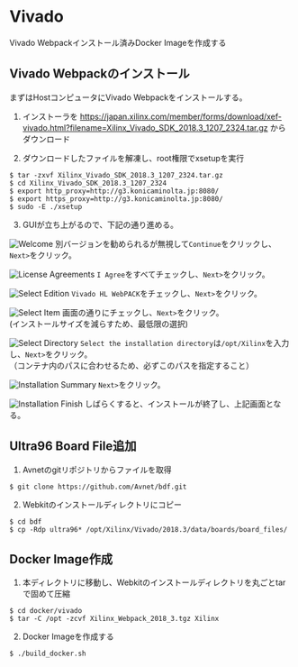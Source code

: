 # Vivado
Vivado Webpackインストール済みDocker Imageを作成する
## Vivado Webpackのインストール
まずはHostコンピュータにVivado Webpackをインストールする。

1. インストーラを
<https://japan.xilinx.com/member/forms/download/xef-vivado.html?filename=Xilinx_Vivado_SDK_2018.3_1207_2324.tar.gz>
からダウンロード

2. ダウンロードしたファイルを解凍し、root権限でxsetupを実行
```
$ tar -zxvf Xilinx_Vivado_SDK_2018.3_1207_2324.tar.gz
$ cd Xilinx_Vivado_SDK_2018.3_1207_2324
$ export http_proxy=http://g3.konicaminolta.jp:8080/
$ export https_proxy=http://g3.konicaminolta.jp:8080/
$ sudo -E ./xsetup
```

3. GUIが立ち上がるので、下記の通り進める。

![Welcome](docs/vivado_install_1.png)
別バージョンを勧められるが無視して`Continue`をクリックし、`Next>`をクリック。

![License Agreements](docs/vivado_install_2.png)
`I Agree`をすべてチェックし、`Next>`をクリック。

![Select Edition](docs/vivado_install_3.png)
`Vivado HL WebPACK`をチェックし、`Next>`をクリック。

![Select Item](docs/vivado_install_4.png)
画面の通りにチェックし、`Next>`をクリック。  
(インストールサイズを減らすため、最低限の選択)

![Select Directory](docs/vivado_install_5.png)
`Select the installation directory`は`/opt/Xilinx`を入力し、`Next>`をクリック。  
（コンテナ内のパスに合わせるため、必ずこのパスを指定すること）

![Installation Summary](docs/vivado_install_6.png)
`Next>`をクリック。

![Installation Finish](docs/vivado_install_7.png)
しばらくすると、インストールが終了し、上記画面となる。

## Ultra96 Board File追加
1. Avnetのgitリポジトリからファイルを取得
```
$ git clone https://github.com/Avnet/bdf.git
```
2. Webkitのインストールディレクトリにコピー
```
$ cd bdf
$ cp -Rdp ultra96* /opt/Xilinx/Vivado/2018.3/data/boards/board_files/
```

## Docker Image作成
1. 本ディレクトリに移動し、Webkitのインストールディレクトリを丸ごとtarで固めて圧縮
```
$ cd docker/vivado
$ tar -C /opt -zcvf Xilinx_Webpack_2018_3.tgz Xilinx
```

2. Docker Imageを作成する
```
$ ./build_docker.sh
```
